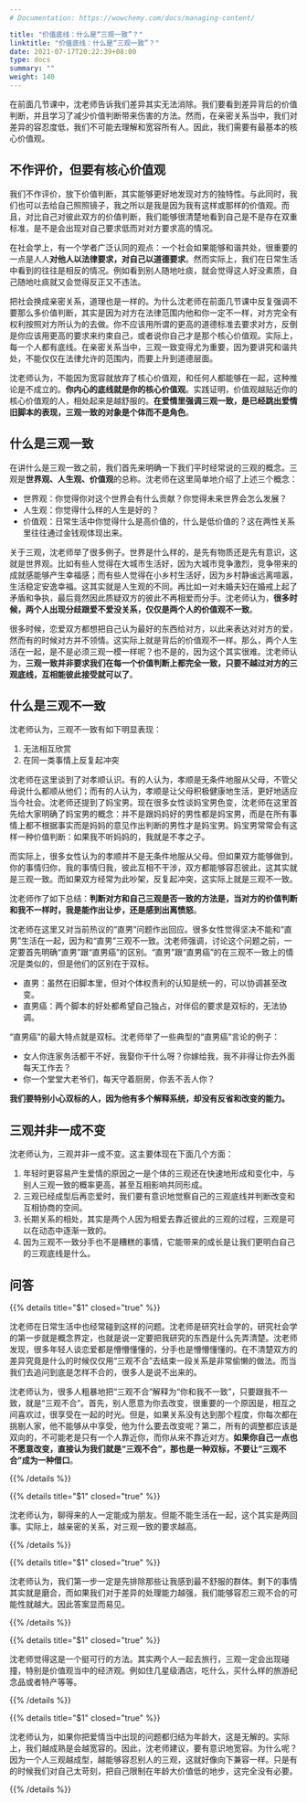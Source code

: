 ```yaml
---
# Documentation: https://wowchemy.com/docs/managing-content/

title: "价值底线：什么是“三观一致”？"
linktitle: "价值底线：什么是“三观一致”？"
date: 2021-07-17T20:22:39+08:00
type: docs
summary: ""
weight: 140
---
```


<!--more-->

在前面几节课中，沈老师告诉我们差异其实无法消除。我们要看到差异背后的价值判断，并且学习了减少价值判断带来伤害的方法。然而，在亲密关系当中，我们对差异的容忍度低，我们不可能去理解和宽容所有人。因此，我们需要有最基本的核心价值观。

## 不作评价，但要有核心价值观

我们不作评价，放下价值判断，其实能够更好地发现对方的独特性。与此同时，我们也可以去给自己照照镜子，我之所以是我是因为我有这样或那样的价值观。而且，对比自己对彼此双方的价值判断，我们能够很清楚地看到自己是不是存在双重标准，是不是会出现对自己要求低而对对方要求高的情况。

在社会学上，有一个学者广泛认同的观点：一个社会如果能够和谐共处，很重要的一点是人人**对他人以法律要求，对自己以道德要求**。然而实际上，我们在日常生活中看到的往往是相反的情况。例如看到别人随地吐痰，就会觉得这人好没素质，自己随地吐痰就又会觉得反正又不违法。

把社会换成亲密关系，道理也是一样的。为什么沈老师在前面几节课中反复强调不要那么多价值判断，其实是因为对方在法律范围内他和你一定不一样，对方完全有权利按照对方所认为的去做。你不应该用所谓的更高的道德标准去要求对方，反倒是你应该用更高的要求来约束自己，或者说你自己才是那个核心价值观。实际上，每一个人都有底线。在亲密关系当中，三观一致变得尤为重要，因为要讲究和谐共处，不能仅仅在法律允许的范围内，而要上升到道德层面。

沈老师认为，不能因为宽容就放弃了核心价值观，和任何人都能够在一起，这种推论是不成立的。**你内心的底线就是你的核心价值观**。实践证明，价值观越贴近你的核心价值观的人，相处起来是越舒服的。**在爱情里强调三观一致，是已经跳出爱情旧脚本的表现，三观一致的对象是个体而不是角色**。

## 什么是三观一致

在讲什么是三观一致之前，我们首先来明确一下我们平时经常说的三观的概念。三观是**世界观、人生观、价值观**的总称。沈老师在这里简单地介绍了上述三个概念：

- 世界观：你觉得你对这个世界会有什么贡献？你觉得未来世界会怎么发展？
- 人生观：你觉得什么样的人生是好的？
- 价值观：日常生活中你觉得什么是高价值的，什么是低价值的？这在两性关系里往往通过金钱观体现出来。

关于三观，沈老师举了很多例子。世界是什么样的，是先有物质还是先有意识，这就是世界观。比如有些人觉得在大城市生活好，因为大城市竞争激烈，竞争带来的成就感能够产生幸福感；而有些人觉得在小乡村生活好，因为乡村静谧远离喧嚣，生活稳定安逸幸福。这其实就是人生观的不同。再比如一对未婚夫妇在婚戒上起了矛盾和争执，最后竟然因此质疑双方的彼此不再相爱而分手。沈老师认为，**很多时候，两个人出现分歧跟爱不爱没关系，仅仅是两个人的价值观不一致**。

很多时候，恋爱双方都想把自己认为最好的东西给对方，以此来表达对对方的爱，然而有的时候对方并不领情。这实际上就是背后的价值观不一样。那么，两个人生活在一起，是不是必须三观一模一样呢？也不是的，因为这个其实很难。沈老师认为，**三观一致并非要求我们在每一个价值判断上都完全一致，只要不越过对方的三观底线，互相能彼此接受就可以了**。

## 什么是三观不一致

沈老师认为，三观不一致有如下明显表现：

1. 无法相互欣赏
2. 在同一类事情上反复起冲突

沈老师在这里谈到了对孝顺认识。有的人认为，孝顺是无条件地服从父母，不管父母说什么都顺从他们；而有的人认为，孝顺是让父母积极健康地生活，更好地适应当今社会。沈老师还提到了妈宝男。现在很多女性谈妈宝男色变，沈老师在这里首先给大家明确了妈宝男的概念：并不是跟妈妈好的男性都是妈宝男，而是在所有事情上都不根据事实而是妈妈的意见作出判断的男性才是妈宝男。妈宝男常常会有这样一种价值判断：如果我不听妈妈的，我就是不孝之子。

而实际上，很多女性认为的孝顺并不是无条件地服从父母。但如果双方能够做到，你的事情归你，我的事情归我，彼此互相不干涉，双方都能够容忍彼此，这其实就是三观一致。而如果双方经常为此吵架，反复起冲突，这实际上就是三观不一致。

沈老师作了如下总结：**判断对方和自己三观是否一致的方法是，当对方的价值判断和我不一样时，我是能作出让步，还是感到出离愤怒**。

沈老师在这里又对当前热议的“直男”问题作出回应。很多女性觉得坚决不能和“直男”生活在一起，因为和“直男”三观不一致。沈老师强调，讨论这个问题之前，一定要首先明确“直男”跟“直男癌”的区别。“直男”跟“直男癌”的在三观不一致上的情况是类似的，但是他们的区别在于双标。

- 直男：虽然在旧脚本里，但对个体权责利的认知是统一的，可以协调甚至改变。
- 直男癌：两个脚本的好处都希望自己独占，对伴侣的要求是双标的，无法协调。

“直男癌”的最大特点就是双标。沈老师举了一些典型的“直男癌”言论的例子：

- 女人你连家务活都干不好，我娶你干什么呀？你嫁给我，我不非得让你去外面每天工作去？
- 你一个堂堂大老爷们，每天守着厨房，你丢不丢人你？

**我们要特别小心双标的人，因为他有多个解释系统，却没有反省和改变的能力。**

## 三观并非一成不变

沈老师认为，三观并非一成不变。这主要体现在下面几个方面：

1. 年轻时更容易产生爱情的原因之一是个体的三观还在快速地形成和变化中，与别人三观一致的概率更高，甚至互相影响共同形成。
2. 三观已经成型后再恋爱时，我们要有意识地觉察自己的三观底线并判断改变和互相协商的空间。
3. 长期关系的相处，其实是两个人因为相爱去靠近彼此的三观的过程，三观是可以在动态中逐渐一致的。
4. 因为三观不一致分手也不是糟糕的事情，它能带来的成长是让我们更明白自己的三观底线是什么。

## 问答

{{% details title="$1" closed="true" %}}

沈老师在日常生活中也经常碰到这样的问题。沈老师是研究社会学的，研究社会学的第一步就是概念界定，也就是说一定要把我研究的东西是什么先弄清楚。沈老师发现，很多年轻人谈恋爱都是懵懵懂懂的，分手也是懵懵懂懂的。在不清楚双方的差异究竟是什么的时候仅仅用“三观不合”去结束一段关系是非常偷懒的做法。而当我们去追问到底是怎样不合的，很多人是说不出来的。

沈老师认为，很多人粗暴地把“三观不合”解释为“你和我不一致”，只要跟我不一致，就是“三观不合”。首先，别人愿意为你去改变，很重要的一个原因是，相互之间喜欢过，很享受在一起的时光。但是，如果关系没有达到那个程度，你每次都在挑剔人家，他不能够从中享受，他为什么要去改变呢？第二，所有的调整都应该是双向的，不可能老是只有一个人靠近你，而你从来不靠近对方。**如果你自己一点也不愿意改变，直接认为我们就是“三观不合”，那也是一种双标，不要让“三观不合”成为一种借口**。

{{% /details %}}

{{% details title="$1" closed="true" %}}

沈老师认为，聊得来的人一定能成为朋友。但能不能生活在一起，这个其实是两回事。实际上，越亲密的关系，对三观一致的要求越高。

{{% /details %}}

{{% details title="$1" closed="true" %}}

沈老师认为，我们第一步一定是先排除那些让我感到最不舒服的群体。剩下的事情其实就是磨合，而如果我们对于差异的处理能力越强，我们能够容忍三观不合的可能性就越大。因此答案显而易见。

{{% /details %}}

{{% details title="$1" closed="true" %}}

沈老师觉得这是一个挺可行的方法。其实两个人一起去旅行，三观一定会出现碰撞，特别是价值观当中的经济观。例如住几星级酒店，吃什么，买什么样的旅游纪念品或者特产等等。

{{% /details %}}

{{% details title="$1" closed="true" %}}

沈老师认为，如果你把爱情当中出现的问题都归结为年龄大，这是无解的。实际上，我们越成熟是会越宽容的。因此，沈老师建议，要有意识地宽容。为什么呢？因为一个人三观越成型，越能够容忍别人的三观，这就好像向下兼容一样。只是有的时候我们对自己太苛刻，把自己限制在年龄大价值低的地步，这完全没有必要。

{{% /details %}}